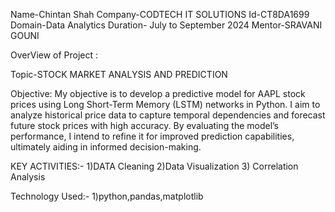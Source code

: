 Name-Chintan Shah
Company-CODTECH IT SOLUTIONS
Id-CT8DA1699
Domain-Data Analytics
Duration- July to September 2024
Mentor-SRAVANI GOUNI

OverView of Project :

Topic-STOCK MARKET ANALYSIS AND PREDICTION

Objective:
My objective is to develop a predictive model for AAPL stock prices using Long Short-Term Memory (LSTM) networks in Python. I aim to analyze historical price data to capture temporal dependencies and forecast future stock prices with high accuracy. By evaluating the model’s performance, I intend to refine it for improved prediction capabilities, ultimately aiding in informed decision-making.

KEY ACTIVITIES:-
1)DATA Cleaning
2)Data Visualization
3) Correlation Analysis

Technology Used:-
1)python,pandas,matplotlib



